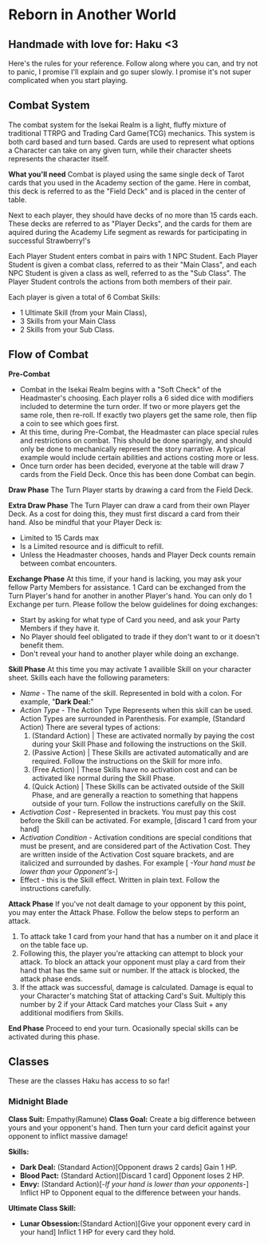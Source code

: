 # Reborn in Another World

## Handmade with love for: Haku <3
Here's the rules for your reference. Follow along where you can, and try not to panic, I promise I'll explain and go super slowly. I promise it's not super complicated when you start playing. 

## Combat System
The combat system for the Isekai Realm is a light, fluffy mixture of traditional TTRPG and Trading Card Game(TCG) mechanics. This system is both card based and turn based. Cards are used to represent what options a Character can take on any given turn, while their character sheets represents the character itself.

__**What you'll need**__
Combat is played using the same single deck of Tarot cards that you used in the Academy section of the game. Here in combat, this deck is referred to as the "Field Deck" and is placed in the center of table.

Next to each player, they should have decks of no more than 15 cards each. These decks are referred to as "Player Decks", and the cards for them are aquired during the Academy Life segment as rewards for participating in successful Strawberry!'s 

Each Player Student enters combat in pairs with 1 NPC Student. Each Player Student is given a combat class, referred to as their "Main Class", and each NPC Student is given a class as well, referred to as the "Sub Class". The Player Student controls the actions from both members of their pair.

Each player is given a total of 6 Combat Skills:
 - 1 Ultimate Skill (from your Main Class),
 - 3 Skills from your Main Class
 - 2 Skills from your Sub Class.

## Flow of Combat
__**Pre-Combat**__
- Combat in the Isekai Realm begins with a "Soft Check" of the Headmaster's choosing. Each player rolls a 6 sided dice with modifiers included to determine the turn order. If two or more players get the same role, then re-roll. If exactly two players get the same role, then flip a coin to see which goes first.
- At this time, during Pre-Combat, the Headmaster can place special rules and restrictions on combat. This should be done sparingly, and should only be done to mechanically represent the story narrative. A typical example would include certain abilities and actions costing more or less.
- Once turn order has been decided, everyone at the table will draw 7 cards from the Field Deck. Once this has been done Combat can begin.

__**Draw Phase**__
The Turn Player starts by drawing a card from the Field Deck.

__**Extra Draw Phase**__
The Turn Player can draw a card from their own Player Deck. As a cost for doing this, they must first discard a card from their hand. Also be mindful that your Player Deck is: 
- Limited to 15 Cards max
- Is a Limited resource and is difficult to refill.
- Unless the Headmaster chooses, hands and Player Deck counts remain between combat encounters.

__**Exchange Phase**__
At this time, if your hand is lacking, you may ask your fellow Party Members for assistance. 1 Card can be exchanged from the Turn Player's hand for another in another Player's hand. You can only do 1 Exchange per turn. Please follow the below guidelines for doing exchanges:
- Start by asking for what type of Card you need, and ask your Party Members if they have it.
- No Player should feel obligated to trade if they don't want to or it doesn't benefit them.
- Don't reveal your hand to another player while doing an exchange.

__**Skill Phase**__
At this time you may activate 1 availible Skill on your character sheet. Skills each have the following parameters:

- _Name_ - The name of the skill. Represented in bold with a colon. For example, "**Dark Deal:**"
- _Action Type_ - The Action Type Represents when this skill can be used. Action Types are surrounded in Parenthesis. For example, (Standard Action) There are several types of actions:
	1)  (Standard Action) | These are activated normally by paying the cost during your Skill Phase and following the instructions on the Skill. 
	2)  (Passive Action) | These Skills are activated automatically and are required. Follow the instructions on the Skill for more info.
	3)  (Free Action) | These Skills have no activation cost and can be activated like normal during the Skill Phase.
	4)  (Quick Action) | These Skills can be activated outside of the Skill Phase, and are generally a reaction to something that happens outside of your turn. Follow the instructions carefully on the Skill.
- _Activation Cost_ - Represented in brackets. You must pay this cost before the Skill can be activated. For example, [discard 1 card from your hand] 
- _Activation Condition_ - Activation conditions are special conditions that must be present, and are considered part of the Activation Cost. They are written inside of the Activation Cost square brackets, and are italicized and surrounded by dashes. For example [ _-Your hand must be lower than your Opponent's-_]
- Effect - this is the Skill effect. Written in plain text. Follow the instructions carefully.

__**Attack Phase**__
If you've not dealt damage to your opponent by this point, you may enter the Attack Phase. Follow the below steps to perform an attack.
1) To attack take 1 card from your hand that has a number on it and place it on the table face up. 
2) Following this, the player you're attacking can attempt to block your attack. To block an attack your opponent must play a card from their hand that has the same suit or number. If the attack is blocked, the attack phase ends. 
3) If the attack was successful, damage is calculated. Damage is equal to your Character's matching Stat of attacking Card's Suit. Multiply this number by 2 if your Attack Card matches your Class Suit + any additional modifiers from Skills.

__**End Phase**__
Proceed to end your turn. Ocasionally special skills can be activated during this phase.


## Classes
These are the classes Haku has access to so far!

### Midnight Blade
__Class Suit:__ Empathy(Ramune)
__**Class Goal:**__ 
Create a big difference between yours and your opponent's hand. Then turn your card deficit against your opponent to inflict massive damage!

__**Skills:**__
- **Dark Deal:** (Standard Action)[Opponent draws 2 cards] Gain 1 HP.
- **Blood Pact:** (Standard Action)[Discard 1 card] Opponent loses 2 HP.
- **Envy:** (Standard Action)[-_If your hand is lower than your opponents_-] Inflict HP to Opponent equal to the difference between your hands.

__**Ultimate Class Skill:**__ 
- **Lunar Obsession:**(Standard Action)[Give your opponent every card in your hand] Inflict 1 HP for every card they hold.

